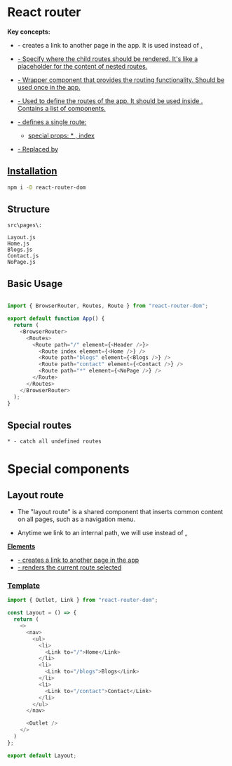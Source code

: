 
# React router

**Key concepts:**
* <Link> - creates a link to another page in the app. It is used instead of <a href="">.
* <Outlet> - Specify where the child routes should be rendered. It's like a
  placeholder for the content of nested routes. 
* <BrowserRouter> - Wrapper component that provides the routing functionality.
  Should be used once in the app.
* <Routes> - Used to define the routes of the app. It should be used inside
  <BrowserRouter>. Contains a list of <Route> components.
* <Route> - defines a single route:
    * special props: * , index


* <Switch/> - Replaced by <Routes/>

## Installation
```bash
npm i -D react-router-dom
```


## Structure 
```
src\pages\:

Layout.js
Home.js
Blogs.js
Contact.js
NoPage.js
```

## Basic Usage
```javascript

import { BrowserRouter, Routes, Route } from "react-router-dom";

export default function App() {
  return (
    <BrowserRouter>
      <Routes>
        <Route path="/" element={<Header />}>
          <Route index element={<Home />} />
          <Route path="blogs" element={<Blogs />} />
          <Route path="contact" element={<Contact />} />
          <Route path="*" element={<NoPage />} />
        </Route>
      </Routes>
    </BrowserRouter>
  );
}
```


## Special routes
```
* - catch all undefined routes
```


# Special components
## Layout route 
* The "layout route" is a shared component that inserts common content on all
pages, such as a navigation menu.

* Anytime we link to an internal path, we will use <Link> instead of <a href="">.


**Elements**
* <Link> - creates a link to another page in the app
* <Outlet> - renders the current route selected 

### Template
```javascript
import { Outlet, Link } from "react-router-dom";

const Layout = () => {
  return (
    <>
      <nav>
        <ul>
          <li>
            <Link to="/">Home</Link>
          </li>
          <li>
            <Link to="/blogs">Blogs</Link>
          </li>
          <li>
            <Link to="/contact">Contact</Link>
          </li>
        </ul>
      </nav>

      <Outlet />
    </>
  )
};

export default Layout;

```

